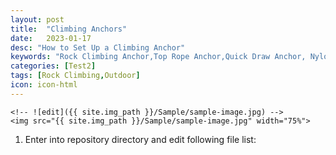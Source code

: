 ```yaml
---
layout: post
title:  "Climbing Anchors"
date:   2023-01-17
desc: "How to Set Up a Climbing Anchor"
keywords: "Rock Climbing Anchor,Top Rope Anchor,Quick Draw Anchor, Nylon Sling Anchor"
categories: [Test2]
tags: [Rock Climbing,Outdoor]
icon: icon-html
---
```

	<!-- ![edit]({{ site.img_path }}/Sample/sample-image.jpg) -->
	<img src="{{ site.img_path }}/Sample/sample-image.jpg" width="75%">
	
1. Enter into repository directory and edit following file list:

